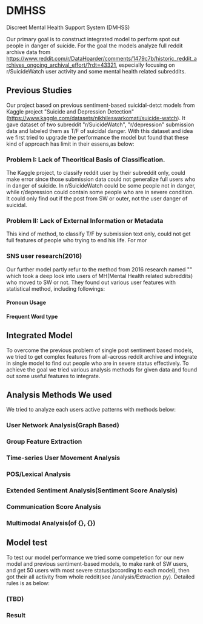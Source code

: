 # DMHSS
Discreet Mental Health Support System (DMHSS)

Our primary goal is to construct integrated model to perform spot out people in danger of suicide. For the goal the models analyze full reddit archive data from https://www.reddit.com/r/DataHoarder/comments/1479c7b/historic_reddit_archives_ongoing_archival_effort/?rdt=43321, especially focusing on r/SuicideWatch user activity and some mental health related subreddits. 

## Previous Studies
Our project based on previous sentiment-based suicidal-detct models from Kaggle project "Suicide and Depression Detection"(https://www.kaggle.com/datasets/nikhileswarkomati/suicide-watch). It gave dataset of two subreddit "r/SuicideWatch", "r/depression" submission data and labeled them as T/F of suicidal danger. With this dataset and idea we first tried to upgrade the performance the model but found that these kind of approach has limit in their essens,as below:
### Problem I: Lack of Theoritical Basis of Classification.
The Kaggle project, to classify reddit user by their subreddit only, could make error since those submission data could not generalize full users who in danger of suicide. In r/SuicideWatch could be some people not in danger, while r/depression could contain some people who are in severe condition. It could only find out if the post from SW or outer, not the user danger of suicidal.
### Problem II: Lack of External Information or Metadata
This kind of method, to classify T/F by submission text only, could not get full features of people who trying to end his life. For mor
### SNS user research(2016)
Our further model partly refur to the method from 2016 research named "" which took a deep look into users of MH(Mental Health related subreddits) who moved to SW or not. They found out various user features with statistical method, including followings:
#### Pronoun Usage
#### Frequent Word type
## Integrated Model
To overcome the previous problem of single post sentiment based models, we tried to get complex features from all-across reddit archive and integrate in single model to find out people who are in severe status effectively. To achieve the goal we tried various analysis methods for given data and found out some useful features to integrate.
## Analysis Methods We used
We tried to analyze each users active patterns with methods below:
### User Network Analysis(Graph Based)
### Group Feature Extraction
### Time-series User Movement Analysis
### POS/Lexical Analysis
### Extended Sentiment Analysis(Sentiment Score Analysis)
### Communication Score Analysis
### Multimodal Analysis(of {}, {})

## Model test
To test our model performance we tried some competetion for our new model and previous sentiment-based models, to make rank of SW users, and get 50 users with most severe status(according to each model), then got their all activity from whole reddit(see /analysis/Extraction.py). Detailed rules is as below:
### (TBD)
### Result

